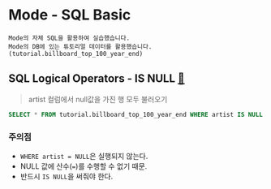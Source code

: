 # Mode - SQL Basic
```
Mode의 자체 SQL을 활용하여 실습했습니다.
Mode의 DB에 있는 튜토리얼 데이터를 활용했습니다. (tutorial.billboard_top_100_year_end)
```

## SQL Logical Operators - IS NULL [🔗](https://mode.com/sql-tutorial/sql-is-null/)

> artist 컬럼에서 null값을 가진 행 모두 불러오기

```SQL
SELECT * FROM tutorial.billboard_top_100_year_end WHERE artist IS NULL
```

### 주의점
- `WHERE artist = NULL`은 실행되지 않는다. 
- NULL 값에 산수(`=`)를 수행할 수 없기 때문. 
- 반드시 `IS NULL`을 써줘야 한다. 
